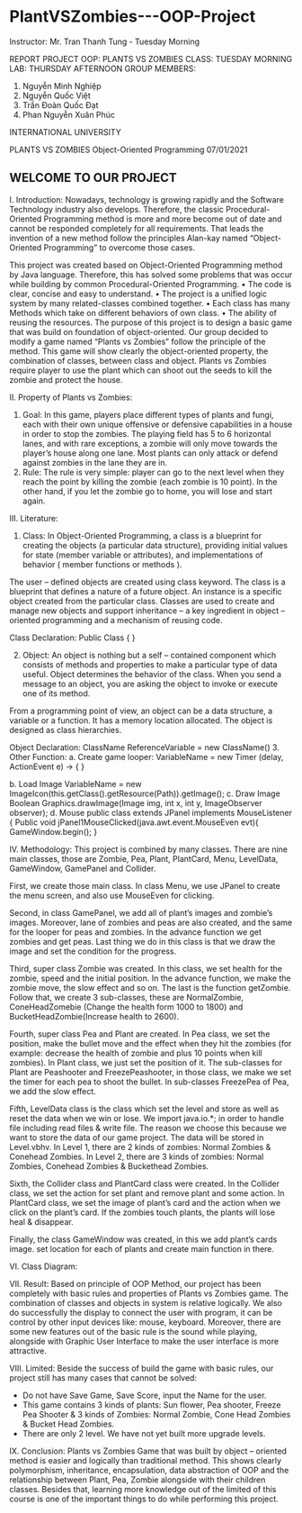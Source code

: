 # PlantVSZombies---OOP-Project
Instructor: Mr. Tran Thanh Tung - Tuesday Morning


REPORT PROJECT OOP: PLANTS VS ZOMBIES
CLASS: TUESDAY MORNING 
LAB: THURSDAY AFTERNOON 
GROUP MEMBERS:
1. Nguyễn Minh Nghiệp
2. Nguyễn Quốc Việt 
3. Trần Đoàn Quốc Đạt
4. Phan Nguyễn Xuân Phúc

 

INTERNATIONAL UNIVERSITY

PLANTS VS ZOMBIES
Object-Oriented Programming
07/01/2021

 
  WELCOME TO OUR PROJECT
-----------------------------------------------------------------------------------------------




I. Introduction:
Nowadays, technology is growing rapidly and the Software Technology industry also develops. Therefore, the classic Procedural-Oriented Programming method is more and more become out of date and cannot be responded completely for all requirements. That leads the invention of a new method follow the principles Alan-kay named “Object-Oriented Programming” to overcome those cases. 

This project was created based on Object-Oriented Programming method by Java language. Therefore, this has solved some problems that was occur while building by common Procedural-Oriented Programming.
•	The code is clear, concise and easy to understand.
•	The project is a unified logic system by many related-classes combined together.
•	Each class has many Methods which take on different behaviors of own class.
•	The ability of reusing the resources. 
The purpose of this project is to design a basic game that was build on foundation of object-oriented. Our group decided to modify a game named “Plants vs Zombies” follow the principle of the method. This game will show clearly the object-oriented property, the combination of classes, between class and object. Plants vs Zombies require player to use the plant which can shoot out the seeds to kill the zombie and protect the house. 



II. Property of Plants vs Zombies:
1.	Goal:
In this game, players place different types of plants and fungi, each with their own unique offensive or defensive capabilities in a house in order to stop the zombies. The playing field has 5 to 6 horizontal lanes, and with rare exceptions, a zombie will only move towards the player’s house along one lane.  Most plants can only attack or defend against zombies in the lane they are in.
2.	Rule:
The rule is very simple: player can go to the next level when they reach the point by killing the zombie (each zombie is 10 point). In the other hand, if you let the zombie go to home, you will lose and start again.

III. Literature:
1.	Class:
In Object-Oriented Programming, a class is a blueprint for creating the objects (a particular data structure), providing initial values for state (member variable or attributes), and implementations of behavior ( member functions or methods ). 

The user – defined objects are created using class keyword. The class is a blueprint that defines a nature of a future object. An instance is a specific object created from the particular class. Classes are used to create and manage new objects and support inheritance – a key ingredient in object – oriented programming and a mechanism of reusing code.

Class Declaration:
Public Class <Class name> {
	<list of instance variable>
	<list of method>
}

2.	Object:
An object is nothing but a self – contained component which consists of methods and properties to make a particular type of data useful. Object determines the behavior of the class. When you send a message to an object, you are asking the object to invoke or execute one of its method.

From a programming point of view, an object can be a data structure, a variable or a function. It has a memory location allocated. The object is designed as class hierarchies.

Object Declaration:
ClassName ReferenceVariable = new ClassName()
3.	Other Function:
a.	Create game looper:
VariableName = new Timer (delay, ActionEvent e) -> {
	<list of functions>
}

b.	Load Image
VariableName = new ImageIcon(this.getClass().getResource(Path)).getImage();
c.	Draw Image
Boolean Graphics.drawImage(Image img, int x, int y, ImageObserver observer);
d.	Mouse
public class <NameClass> extends JPanel implements MouseListener {
	Public void jPanel1MouseClicked(java.awt.event.MouseEven evt){
		GameWindow.begin();
}

IV. Methodology:
This project is combined by many classes. There are nine main classes, those are Zombie, Pea, Plant, PlantCard, Menu, LevelData, GameWindow, GamePanel and Collider.

First, we create those main class. In class Menu, we use JPanel to create the menu screen, and also use MouseEven for clicking.

Second, in class GamePanel, we add all of plant’s images and zombie’s images. Moreover, lane of zombies and peas are also created, and the same for the looper for peas and zombies. In the advance function we get zombies and get peas. Last thing we do in this class is that we draw the image and set the condition for the progress.

Third, super class Zombie was created. In this class, we set health for the zombie, speed and the initial position. In the advance function, we make the zombie move, the slow effect and so on. The last is the function getZombie. Follow that, we create 3 sub-classes, these are NormalZombie, ConeHeadZomebie (Change the health form 1000 to 1800) and BucketHeadZombie(Increase health to 2600).

Fourth, super class Pea and Plant are created. In Pea class, we set the position, make the bullet move and the effect when they hit the zombies (for example: decrease the health of zombie and plus 10 points when kill zombies). In Plant class, we just set the position of it. The sub-classes for Plant are Peashooter and FreezePeashooter, in those class, we make we set the timer for each pea to shoot the bullet. In sub-classes FreezePea of Pea, we add the slow effect. 

Fifth, LevelData class is the class which set the level and store as well as reset the data when we win or lose. We import java.io.*; in order to handle file including read files & write file. The reason we choose this because we want to store the data of our game project. The data will be stored in Level.vbhv. In Level 1, there are 2 kinds of zombies: Normal Zombies & Conehead Zombies. In Level 2, there are 3 kinds of zombies: Normal Zombies, Conehead Zombies & Buckethead Zombies.

Sixth, the Collider class and PlantCard class were created. In the Collider class, we set the action for set plant and remove plant and some action. In PlantCard class, we set the image of plant’s card and the action when we click on the plant’s card. If the zombies touch plants, the plants will lose heal & disappear. 

Finally, the class GameWindow was created, in this we add plant’s cards image. set location for each of plants and create main function in there. 

VI. Class Diagram:

 

VII. Result:
Based on principle of OOP Method, our project has been completely with basic rules and properties of Plants vs Zombies game. The combination of classes and objects in system is relative logically. We also do successfully the display to connect the user with program, it can be control by other input devices like: mouse, keyboard. Moreover, there are some new features out of the basic rule is the sound while playing, alongside with Graphic User Interface to make the user interface is more attractive.

VIII. Limited:
Beside the success of build the game with basic rules, our project still has many cases that cannot be solved: 
- Do not have Save Game, Save Score, input the Name for the user.
 - This game contains 3 kinds of plants: Sun flower, Pea shooter, Freeze Pea Shooter & 3 kinds of Zombies: Normal Zombie, Cone Head Zombies & Bucket Head Zombies.
- There are only 2 level. We have not yet built more upgrade levels.

IX. Conclusion:
Plants vs Zombies Game that was built by object – oriented method is easier and logically than traditional method. This shows clearly polymorphism, inheritance, encapsulation, data abstraction of OOP and the relationship between Plant, Pea, Zombie alongside with their children classes. Besides that, learning more knowledge out of the limited of this course is one of the important things to do while performing this project.

